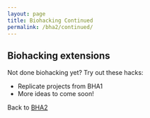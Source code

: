 ```yaml
---
layout: page
title: Biohacking Continued
permalink: /bha2/continued/
---
```


## Biohacking extensions

Not done biohacking yet? Try out these hacks:

* Replicate projects from BHA1
* More ideas to come soon!

Back to [BHA2](/bha2/)